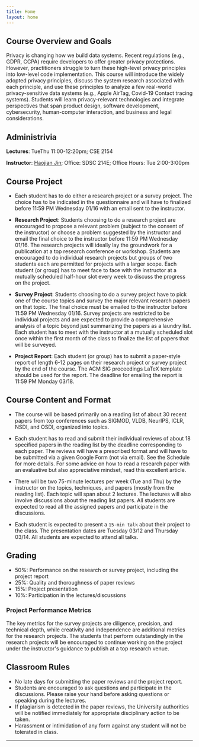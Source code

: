 ```yaml
---
title: Home
layout: home
---
```


## Course Overview and Goals

Privacy is changing how we build data systems. Recent regulations (e.g., GDPR, CCPA) require developers to offer greater privacy protections. However, practitioners struggle to turn these high-level privacy principles into low-level code implementation. This course will introduce the widely adopted privacy principles, discuss the system research associated with each principle, and use these principles to analyze a few real-world privacy-sensitive data systems (e.g., Apple AirTag, Covid-19 Contact tracing systems). Students will learn privacy-relevant technologies and integrate perspectives that span product design, software development, cybersecurity, human-computer interaction, and business and legal considerations.



## Administrivia

**Lectures**: TueThu 11:00-12:20pm; CSE 2154

**Instructor**: [Haojian Jin](http://haojianj.in/); Office: SDSC 214E; Office Hours: Tue 2:00-3:00pm


## Course Project

- Each student has to do either a research project or a survey project. The choice has to be indicated in the questionnaire and will have to finalized before 11:59 PM Wednesday 01/16 with an email sent to the instructor.

- **Research Project**: Students choosing to do a research project are encouraged to propose a relevant problem (subject to the consent of the instructor) or choose a problem suggested by the instructor and email the final choice to the instructor before 11:59 PM Wednesday 01/16. The research projects will ideally lay the groundwork for a publication at a top research conference or workshop. Students are encouraged to do individual research projects but groups of two students each are permitted for projects with a larger scope. Each student (or group) has to meet face to face with the instructor at a mutually scheduled half-hour slot every week to discuss the progress on the project.

- **Survey Project**: Students choosing to do a survey project have to pick one of the course topics and survey the major relevant research papers on that topic. The final choice must be emailed to the instructor before 11:59 PM Wednesday 01/16. Survey projects are restricted to be individual projects and are expected to provide a comprehensive analysis of a topic beyond just summarizing the papers as a laundry list. Each student has to meet with the instructor at a mutually scheduled slot once within the first month of the class to finalize the list of papers that will be surveyed.

- **Project Report**: Each student (or group) has to submit a paper-style report of length 6-12 pages on their research project or survey project by the end of the course. The ACM SIG proceedings LaTeX template should be used for the report. The deadline for emailing the report is 11:59 PM Monday 03/18.


## Course Content and Format

- The course will be based primarily on a reading list of about 30 recent papers from top conferences such as SIGMOD, VLDB, NeurIPS, ICLR, NSDI, and OSDI, organized into topics.

- Each student has to read and submit their individual reviews of about 18 specified papers in the reading list by the deadline corresponding to each paper. The reviews will have a prescribed format and will have to be submitted via a given Google Form (not via email). See the Schedule for more details. For some advice on how to read a research paper with an evaluative but also appreciative mindset, read this excellent article.

- There will be two 75-minute lectures per week (Tue and Thu) by the instructor on the topics, techniques, and papers (mostly from the reading list). Each topic will span about 2 lectures. The lectures will also involve discussions about the reading list papers. All students are expected to read all the assigned papers and participate in the discussions.

- Each student is expected to present a <code>15-min talk</code> about their project to the class. The presentation dates are Tuesday 03/12 and Thursday 03/14. All students are expected to attend all talks.


## Grading

- 50%: Performance on the research or survey project, including the project report
- 25%: Quality and thoroughness of paper reviews
- 15%: Project presentation
- 10%: Participation in the lectures/discussions



### Project Performance Metrics
The key metrics for the survey projects are diligence, precision, and technical depth, while creativity and independence are additional metrics for the research projects. The students that perform outstandingly in the research projects will be encouraged to continue working on the project under the instructor's guidance to publish at a top research venue.


## Classroom Rules
- No late days for submitting the paper reviews and the project report.
- Students are encouraged to ask questions and participate in the discussions. Please raise your hand before asking questions or speaking during the lectures.
- If plagiarism is detected in the paper reviews, the University authorities will be notified immediately for appropriate disciplinary action to be taken.
- Harassment or intimidation of any form against any student will not be tolerated in class.

----